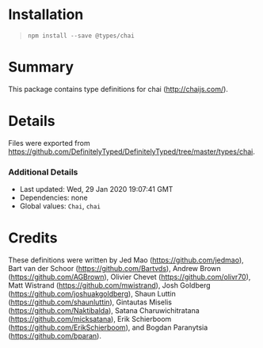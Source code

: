 # Installation
> `npm install --save @types/chai`

# Summary
This package contains type definitions for chai (http://chaijs.com/).

# Details
Files were exported from https://github.com/DefinitelyTyped/DefinitelyTyped/tree/master/types/chai.

### Additional Details
 * Last updated: Wed, 29 Jan 2020 19:07:41 GMT
 * Dependencies: none
 * Global values: `Chai`, `chai`

# Credits
These definitions were written by Jed Mao (https://github.com/jedmao), Bart van der Schoor (https://github.com/Bartvds), Andrew Brown (https://github.com/AGBrown), Olivier Chevet (https://github.com/olivr70), Matt Wistrand (https://github.com/mwistrand), Josh Goldberg (https://github.com/joshuakgoldberg), Shaun Luttin (https://github.com/shaunluttin), Gintautas Miselis (https://github.com/Naktibalda), Satana Charuwichitratana (https://github.com/micksatana), Erik Schierboom (https://github.com/ErikSchierboom), and Bogdan Paranytsia (https://github.com/bparan).
